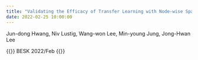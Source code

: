 ```yaml
---
title: "Validating the Efficacy of Transfer Learning with Node-wise Sparsity Control for Task fMRI Classification"
date: 2022-02-25 10:00:00
---
```


Jun-dong Hwang, Niv Lustig, Wang-won Lee, Min-young Jung, Jong-Hwan Lee

{{<format bright-green>}}
BESK 2022/Feb
{{</format>}}
